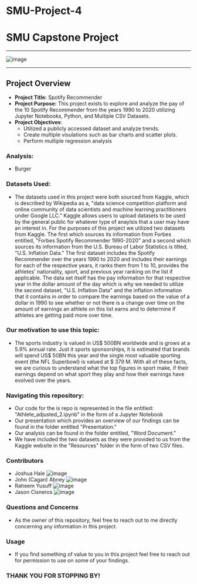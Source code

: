 # SMU-Project-4
# SMU Capstone Project

***
![image](https://github.com/cisnerosjp/SMU-Project1-HighestPaidAthletes/assets/97692681/898b8cff-01a1-44bb-8fce-77b6bc46080e)

***
## Project Overview
- **Project Title:** Spotify Recommender
- **Project Purpose:** This project exists to explore and analyze the pay of the 10 Spotify Recommender from the years 1990 to 2020 utilizing Jupyter Notebooks, Python, and Multiple CSV Datasets.
- **Project Objectives**:
  - Utilized a publicly accessed dataset and analyze trends.
  - Create multiple visulations such as bar charts and scatter plots.
  - Perform multiple regression analysis

### Analysis:

- Burger

### Datasets Used:

- The datasets used in this project were both sourced from Kaggle, which is described by Wikipedia as a, "data science competition platform and online community of data scientists and machine learning practitioners under Google LLC." Kaggle allows users to upload datasets to be used by the general public for whatever type of anaylsis that a user may have an interest in. For the purposes of this project we utilized two datasets from Kaggle. The first which sources its information from Forbes entitled, "Forbes Spotify Recommender 1990-2020" and a second which sources its information from the U.S. Bureau of Labor Statistics is titled, "U.S. Inflation Data." The first dataset includes the Spotify Recommender over the years 1990 to 2020 and includes their earnings for each of the respective years, it ranks them from 1 to 10, provides the athletes' nationality, sport, and previous year ranking on the list if applicable. The data set itself has the pay information for that respective year in the dollar amount of the day which is why we needed to utilize the second dataset, "U.S. Inflation Data" and the inflation information that it contains in order to compare the earnings based on the value of a dollar in 1990 to see whether or not there is a change over time on the amount of earnings an athlete on this list earns and to determine if athletes are getting paid more over time.

### Our motivation to use this topic:

- The sports industry is valued in US$ 500BN worldwide and is grows at a 5.9% annual rate. Just it sports sponsorships, it is estimated that brands will spend US$ 50BN this year and the single most valuable sporting event (the NFL Superbowl) is valued at $ 379 M. With all of these facts, we are curious to understand what the top figures in sport make, if their earnings depend on what sport they play and how their earnings have evolved over the years.

### Navigating this repository:

- Our code for the is repo is represented in the file entitled: "Athlete_adjusted_2.ipynb" in the form of a Jupyter Notebook
- Our presentation which provides an overview of our findings can be found in the folder entitled "Presentation."
- Our analysis can be found in the folder entitled, "Word Document."
- We have included the two datasets as they were provided to us from the Kaggle website in the "Resources" folder in the form of two CSV files.

### Contributors

- Joshua Hale
 ![image](https://github.com/Cagan124/SMU-Project-4/assets/97692681/2611eab6-aa87-4b2b-9196-d9bb5824eb09)
- John (Cagan) Abney
 ![image](https://github.com/Cagan124/SMU-Project-4/assets/97692681/07f113fe-c90d-49fd-a198-6a839cde27be)
- Raheem Yusuff
 ![image](https://github.com/Cagan124/SMU-Project-4/assets/97692681/32dadaeb-f6da-4588-8558-86a868ef2934)
- Jason Cisneros
 ![image](https://github.com/Cagan124/SMU-Project-4/assets/97692681/ae352030-2120-4a3c-bc2b-e66f726c0545)


### Questions and Concerns

- As the owner of this repository, feel free to reach out to me directly concerning any information in this project.

### Usage

- If you find something of value to you in this project feel free to reach out for permission to use on some of your findings.

### THANK YOU FOR STOPPING BY! 
